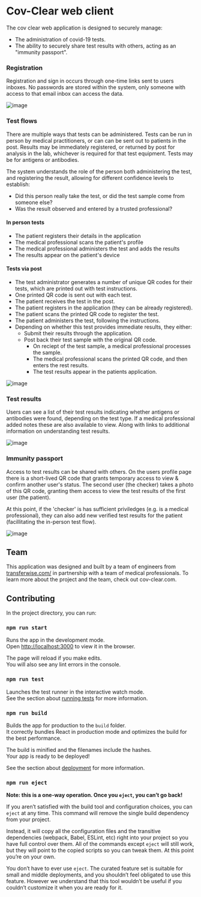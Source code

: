 # Cov-Clear web client #

The cov clear web application is designed to securely manage:
* The administration of covid-19 tests. 
* The ability to securely share test results with others, acting as an "immunity passport".

### Registration ###
Registration and sign in occurs through one-time links sent to users inboxes.  No passwords are stored within the system, only someone with access to that email inbox can access the data.

![image](https://user-images.githubusercontent.com/1318111/78276488-02c86900-750b-11ea-8e93-d3135bc62de4.png)

### Test flows ###
There are multiple ways that tests can be administered. Tests can be run in person by medical practitioners, or can can be sent out to patients in the post.  Results may be immediately registered, or returned by post for analysis in the lab, whichever is required for that test equipment.  Tests may be for antigens or antibodies.  

The system understands the role of the person both administering the test, and registering the result, allowing for different confidence levels to establish:
* Did this person really take the test, or did the test sample come from someone else?
* Was the result observed and entered by a trusted professional?

#### In person tests
* The patient registers their details in the application
* The medical professional scans the patient's profile
* The medical professional administers the test and adds the results
* The results appear on the patient's device

#### Tests via post
* The test administrator generates a number of unique QR codes for their tests, which are printed out with test instructions.
* One printed QR code is sent out with each test.
* The patient receives the test in the post.
* The patient registers in the application (they can be already registered).
* The patient scans the printed QR code to register the test.
* The patient administers the test, following the instructions.
* Depending on whether this test provides immediate results, they either:
  * Submit their results through the application.
  * Post back their test sample with the original QR code.
    * On reciept of the test sample, a medical professional processes the sample.
    * The medical professional scans the printed QR code, and then enters the rest results.
    * The test results appear in the patients application.
    
![image](https://user-images.githubusercontent.com/1318111/78276614-2e4b5380-750b-11ea-98f8-3e258bdfb1f6.png)

### Test results ###
Users can see a list of their test results indicating whether antigens or antibodies were found, depending on the test type. If a medical professional added notes these are also available to view.  Along with links to additional information on understanding test results.

![image](https://user-images.githubusercontent.com/1318111/78277018-bcbfd500-750b-11ea-9e0c-54f08f9d2092.png)

### Immunity passport ###
Access to test results can be shared with others.  On the users profile page there is a short-lived QR code that grants temporary access to view & confirm another user's status.  The second user (the checker) takes a photo of this QR code, granting them access to view the test results of the first user (the patient).

At this point, if the 'checker' is has sufficient priviledges (e.g. is a medical professional), they can also add new verified test results for the patient (facillitating the in-person test flow).

![image](https://user-images.githubusercontent.com/1318111/78276524-107dee80-750b-11ea-88a2-cdb056428221.png)


## Team ##

This application was designed and built by a team of engineers from [transferwise.com/](https://transferwise.com/) in partnership with a team of medical professionals. To learn more about the project and the team, check out cov-clear.com.

## Contributing

In the project directory, you can run:

### `npm run start`

Runs the app in the development mode.<br />
Open [http://localhost:3000](http://localhost:3000) to view it in the browser.

The page will reload if you make edits.<br />
You will also see any lint errors in the console.

### `npm run test`

Launches the test runner in the interactive watch mode.<br />
See the section about [running tests](https://facebook.github.io/create-react-app/docs/running-tests) for more information.

### `npm run build`

Builds the app for production to the `build` folder.<br />
It correctly bundles React in production mode and optimizes the build for the best performance.

The build is minified and the filenames include the hashes.<br />
Your app is ready to be deployed!

See the section about [deployment](https://facebook.github.io/create-react-app/docs/deployment) for more information.

### `npm run eject`

**Note: this is a one-way operation. Once you `eject`, you can’t go back!**

If you aren’t satisfied with the build tool and configuration choices, you can `eject` at any time. This command will remove the single build dependency from your project.

Instead, it will copy all the configuration files and the transitive dependencies (webpack, Babel, ESLint, etc) right into your project so you have full control over them. All of the commands except `eject` will still work, but they will point to the copied scripts so you can tweak them. At this point you’re on your own.

You don’t have to ever use `eject`. The curated feature set is suitable for small and middle deployments, and you shouldn’t feel obligated to use this feature. However we understand that this tool wouldn’t be useful if you couldn’t customize it when you are ready for it.
